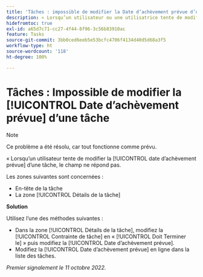 ```yaml
---
title: 'Tâches : impossible de modifier la Date d’achèvement prévue d’une tâche'
description: « Lorsqu’un utilisateur ou une utilisatrice tente de modifier la date d’achèvement prévue d’une tâche, le champ ne répond pas. »  »
hidefromtoc: true
exl-id: a65d7c71-cc27-4f44-8f96-3c56b83910ac
feature: Tasks
source-git-commit: 3bb0ced6eeb5e53bcfc4706f4134d40d5d68a3f5
workflow-type: ht
source-wordcount: '118'
ht-degree: 100%

---
```


# Tâches : Impossible de modifier la [!UICONTROL Date d’achèvement prévue] d’une tâche

>[!NOTE]
>
>Ce problème a été résolu, car tout fonctionne comme prévu.

« Lorsqu’un utilisateur tente de modifier la [!UICONTROL date d’achèvement prévue] d’une tâche, le champ ne répond pas.

Les zones suivantes sont concernées :

* En-tête de la tâche
* La zone [!UICONTROL Détails de la tâche]

**Solution**

Utilisez l’une des méthodes suivantes :

* Dans la zone [!UICONTROL Détails de la tâche], modifiez la [!UICONTROL Contrainte de tâche] en « [!UICONTROL Doit Terminer le] » puis modifiez la [!UICONTROL Date d’achèvement prévue].
* Modifiez la [!UICONTROL Date d’achèvement prévue] en ligne dans la liste des tâches.

_Premier signalement le 11 octobre 2022._
